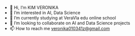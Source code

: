 - 👋 Hi, I’m KIM VERONIKA
- 👀 I’m interested in AI, Data Science
- 🌱 I’m currently studying at VeraVla edu online school
- 💞️ I’m looking to collaborate on AI and Data Science projects
- 📫 How to reach me veronika010341z@gmail.com



<!---
KIMVERONIKA/KIMVERONIKA is a ✨ special ✨ repository because its `README.md` (this file) appears on your GitHub profile.
You can click the Preview link to take a look at your changes.
--->
